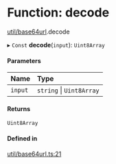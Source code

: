 # Function: decode

[util/base64url](../modules/util_base64url.md).decode

▸ `Const` **decode**(`input`): `Uint8Array`

#### Parameters

| Name | Type |
| :------ | :------ |
| `input` | `string` \| `Uint8Array` |

#### Returns

`Uint8Array`

#### Defined in

[util/base64url.ts:21](https://github.com/panva/jose/blob/v3.15.2/src/util/base64url.ts#L21)
